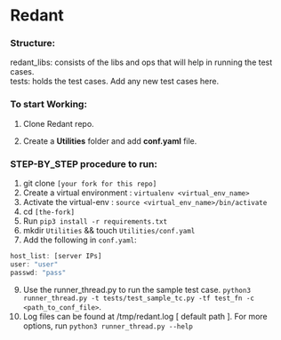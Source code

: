 # Redant

### Structure:

redant_libs: consists of the libs and ops that will help in running the test cases.<br>
tests: holds the test cases. Add any new test cases here.<br>

### To start Working:

1. Clone Redant repo.

2. Create a **Utilities** folder and add **conf.yaml** file.


### STEP-BY_STEP procedure to run:
1. git clone `[your fork for this repo]`
2. Create a virtual environment : `virtualenv <virtual_env_name>`
3. Activate the virtual-env : `source <virtual_env_name>/bin/activate`
4. cd `[the-fork]`
5. Run `pip3 install -r requirements.txt`
7. mkdir `Utilities` && touch `Utilities/conf.yaml`
8. Add the following in `conf.yaml`:

```javascript
host_list: [server IPs]
user: "user"
passwd: "pass"
```

9. Use the runner_thread.py to run the sample test case.
`python3 runner_thread.py -t tests/test_sample_tc.py -tf test_fn -c <path_to_conf_file>`.
10. Log files can be found at /tmp/redant.log [ default path ]. For more options, run `python3 runner_thread.py --help`
